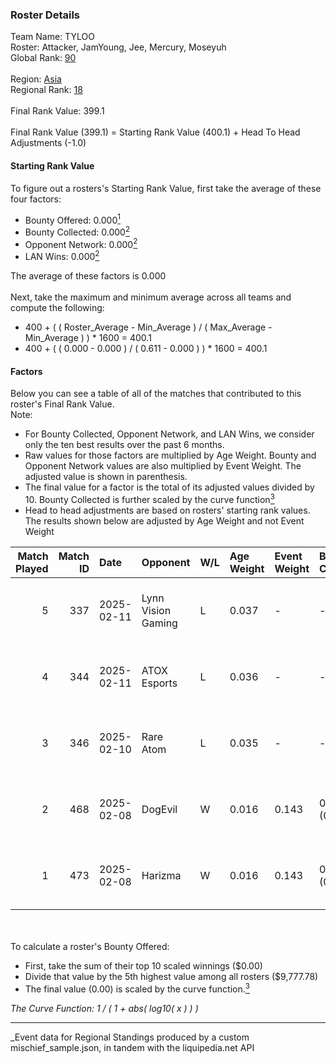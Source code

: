 ### Roster Details<br />
Team Name: TYLOO<br />
Roster: Attacker, JamYoung, Jee, Mercury, Moseyuh<br />
Global Rank: [90](../../standings_global_2025_08_04.md)<br />
<br />
Region: [Asia]( ../../standings_asia_2025_08_04.md)<br />
Regional Rank: [18]( ../../standings_asia_2025_08_04.md)<br />
<br />
Final Rank Value:  399.1<br />
<br />
Final Rank Value (399.1) = Starting Rank Value (400.1) + Head To Head Adjustments (-1.0)<br />

#### Starting Rank Value<br />
To figure out a rosters's Starting Rank Value, first take the average of these four factors:<br />
- Bounty Offered: 0.000[<sup>1</sup>](#table2)
- Bounty Collected: 0.000[<sup>2</sup>](#table1)
- Opponent Network: 0.000[<sup>2</sup>](#table1)
- LAN Wins: 0.000[<sup>2</sup>](#table1)

The average of these factors is 0.000<br />
<br />
Next, take the maximum and minimum average across all teams and compute the following:<br />
- 400 + ( ( Roster_Average - Min_Average ) / ( Max_Average - Min_Average ) ) * 1600 = 400.1
- 400 + ( ( 0.000 - 0.000 ) / ( 0.611 - 0.000 ) ) * 1600 = 400.1


#### Factors<br />
Below you can see a table of all of the matches that contributed to this roster's Final Rank Value.<br />
Note:<br />

- For Bounty Collected, Opponent Network, and LAN Wins, we consider only the ten best results over the past 6 months.
- Raw values for those factors are multiplied by Age Weight. Bounty and Opponent Network values are also multiplied by Event Weight. The adjusted value is shown in parenthesis.
- The final value for a factor is the total of its adjusted values divided by 10. Bounty Collected is further scaled by the curve function[<sup>3</sup>](#curveFunction)
- Head to head adjustments are based on rosters' starting rank values. The results shown below are adjusted by Age Weight and not Event Weight
<span id="table1"></span><br />


| Match Played | Match ID | Date       | Opponent           | W/L | Age Weight | Event Weight | Bounty Collected | Opponent Network | LAN Wins  | H2H Adj. | Roster                                    |
| -: | -: | :- | :- | :- | :- | :- | :- | :- | :- | -: | :- |
|            5 |      337 | 2025-02-11 | Lynn Vision Gaming | L   | 0.037      | -            | -                | -                | -         |    -0.59 | Attacker, JamYoung, Jee, Mercury, Moseyuh |
|            4 |      344 | 2025-02-11 | ATOX Esports       | L   | 0.036      | -            | -                | -                | -         |    -0.37 | Attacker, JamYoung, Jee, Mercury, Moseyuh |
|            3 |      346 | 2025-02-10 | Rare Atom          | L   | 0.035      | -            | -                | -                | -         |    -0.55 | Attacker, JamYoung, Jee, Mercury, Moseyuh |
|            2 |      468 | 2025-02-08 | DogEvil            | W   | 0.016      | 0.143        | 0.000 (0.000)    | 0.914 (0.002)    | 0 (0.000) |     0.26 | Attacker, JamYoung, Jee, Mercury, Moseyuh |
|            1 |      473 | 2025-02-08 | Harizma            | W   | 0.016      | 0.143        | 0.000 (0.000)    | 0.000 (0.000)    | 0 (0.000) |     0.25 | Attacker, JamYoung, Jee, Mercury, Moseyuh |

<br />
<span id="table2"></span><br />
To calculate a roster's Bounty Offered:<br />

- First, take the sum of their top 10 scaled winnings ($0.00)
- Divide that value by the 5th highest value among all rosters ($9,777.78)
- The final value (0.00) is scaled by the curve function.[<sup>3</sup>](#curveFunction)

<span id="curveFunction"></span>_The Curve Function: 1 / ( 1 + abs( log10( x ) ) )_<br />

---
_Event data for Regional Standings produced by a custom mischief_sample.json, in tandem with the liquipedia.net API<br />
